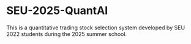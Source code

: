 # SEU-2025-QuantAI
This is a quantitative trading stock selection system developed by SEU 2022 students during the 2025 summer school.
